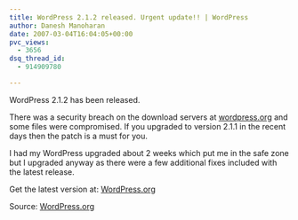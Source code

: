 ```yaml
---
title: WordPress 2.1.2 released. Urgent update!! | WordPress
author: Danesh Manoharan
date: 2007-03-04T16:04:05+00:00
pvc_views:
  - 3656
dsq_thread_id:
  - 914909780

---
```

WordPress 2.1.2 has been released.

There was a security breach on the download servers at [wordpress.org][1] and some files were compromised. If you upgraded to version 2.1.1 in the recent days then the patch is a must for you.

I had my WordPress upgraded about 2 weeks which put me in the safe zone but I upgraded anyway as there were a few additional fixes included with the latest release.

Get the latest version at: [WordPress.org][2]

Source: [WordPress.org][3]

 [1]: http://wordpress.org
 [2]: http://wordpress.org/download/
 [3]: http://wordpress.org/development/2007/03/upgrade-212/